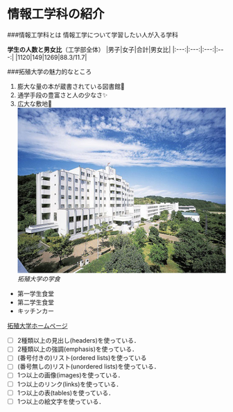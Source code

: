 # 情報工学科の紹介
<!-- Markdown記法を使って学科の紹介ページを作る -->

###情報工学科とは
情報工学について学習したい人が入る学科

**学生の人数と男女比**（工学部全体）
|男子|女子|合計|男女比|
|:---:|:---:|:---:|:---:|
|1120|149|1269|88.3/11.7|

###拓殖大学の魅力的なところ
1. 膨大な量の本が蔵書されている図書館:tada:
1. 通学手段の豊富さと人の少なさ:sparkles:
1. 広大な敷地:metal:
![Takushoku University](hachioji.jpg "八王子国際キャンパス校舎")
*拓殖大学の学食*
- 第一学生食堂
- 第二学生食堂
- キッチンカー

[拓殖大学ホームページ](http://www.takushoku-u.ac.jp "Takushoku University")
<!-- この部分より上に記述を追加して下のチェックボックスで確認する -->
- [ ] 2種類以上の見出し(headers)を使っている．
- [ ] 2種類以上の強調(emphasis)を使っている．
- [ ] (番号付きの)リスト(ordered lists)を使っている
- [ ] (番号無しの)リスト(unordered lists)を使っている．
- [ ] 1つ以上の画像(images)を使っている．
- [ ] 1つ以上のリンク(links)を使っている．
- [ ] 1つ以上の表(tables)を使っている．
- [ ] 1つ以上の絵文字を使っている．
